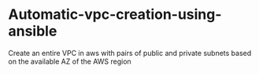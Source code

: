 # Automatic-vpc-creation-using-ansible
Create an entire VPC  in aws with pairs of public and private subnets based on the available AZ of the AWS region
